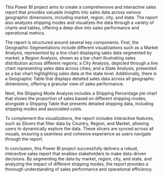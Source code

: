 This Power BI project aims to create a comprehensive and interactive sales report that provides valuable insights into sales data across various geographic dimensions, including market, region, city, and state. The report also analyzes shipping modes and visualizes the data through a variety of charts and tables, offering a deep dive into sales performance and operational metrics.

The report is structured around several key components. First, the Geographic Segmentations include different visualizations such as a Market Analysis, represented by a line chart displaying sales data segmented by market; a Region Analysis, shown as a bar chart illustrating sales distribution across different regions; a City Analysis, depicted through a line chart representing sales data across cities; and a State Analysis, presented as a bar chart highlighting sales data at the state level. Additionally, there is a Geographic Table that displays detailed sales data across all geographic dimensions, offering a granular view of sales performance.

Next, the Shipping Mode Analysis includes a Shipping Percentage pie chart that shows the proportion of sales based on different shipping modes, alongside a Shipping Table that presents detailed shipping data, including shipping modes and associated costs.

To complement the visualizations, the report includes interactive features, such as Slicers that filter data by Country, Region, and Market, allowing users to dynamically explore the data. These slicers are synced across all visuals, ensuring a seamless and cohesive experience as users navigate through the report.

In conclusion, this Power BI project successfully delivers a robust, interactive sales report that enables stakeholders to make data-driven decisions. By segmenting the data by market, region, city, and state, and analyzing the impact of different shipping modes, the report provides a thorough understanding of sales performance and operational efficiency.
